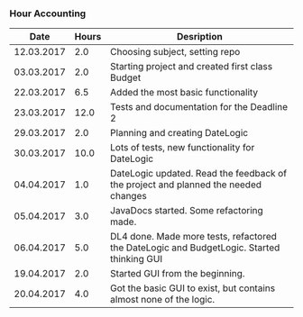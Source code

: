 ### Hour Accounting
Date | Hours | Desription
--------------- | ----- | ------
12.03.2017 | 2.0 | Choosing subject, setting repo
03.03.2017 | 2.0 | Starting project and created first class Budget
22.03.2017 | 6.5 | Added the most basic functionality
23.03.2017 | 12.0 | Tests and documentation for the Deadline 2
29.03.2017 | 2.0 | Planning and creating DateLogic
30.03.2017 | 10.0| Lots of tests, new functionality for DateLogic
04.04.2017 | 1.0 | DateLogic updated. Read the feedback of the project and planned the needed changes
05.04.2017 | 3.0 | JavaDocs started. Some refactoring made.
06.04.2017 | 5.0 | DL4 done. Made more tests, refactored the DateLogic and BudgetLogic. Started thinking GUI
19.04.2017 | 2.0 | Started GUI from the beginning.
20.04.2017 | 4.0 | Got the basic GUI to exist, but contains almost none of the logic.
